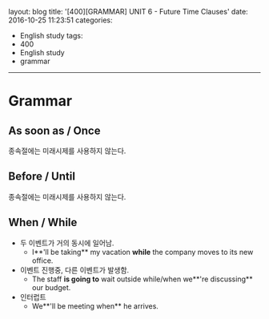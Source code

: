 layout: blog
title: '[400][GRAMMAR] UNIT 6 - Future Time Clauses'
date: 2016-10-25 11:23:51
categories: 
- English study
tags:
- 400
- English study
- grammar
---

# Grammar

## As soon as / Once
종속절에는 미래시제를 사용하지 않는다.

## Before / Until
종속절에는 미래시제를 사용하지 않는다. 

## When / While
* 두 이벤트가 거의 동시에 일어남.
    * I**'ll be taking** my vacation **while** the company moves to its new office. 
* 이벤트 진행중, 다른 이벤트가 발생함. 
    * The staff **is going to** wait outside while/when we**'re discussing** our budget.
* 인터럽트
    * We**'ll be meeting when** he arrives.
    
    
